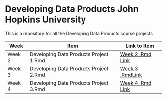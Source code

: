 # Developing Data Products John Hopkins University 

This is a repository for all the Developing Data Products course projects

Week | Item | Link to Item
--- | --- | ---
Week 2 |  Developing Data Products Project 1.Rmd |  [Week 2 .Rmd Link](https://github.com/RiajuuAlbert/DevelopingDataProducts/blob/master/Developing%20Data%20Products%20Project%201.Rmd "Developing Data Products Project 1.Rmd")
Week 3 |  Developing Data Products Project 2.Rmd |  [Week 3 .RmdLink](https://github.com/RiajuuAlbert/ProgrammingCleaningData/blob/master/tidyData.txt "Developing Data Products Project 2.Rmd")
Week 4 | Developing Data Products Project 3.Rmd |  [Week 4 .Rmd Link](https://github.com/RiajuuAlbert/ProgrammingCleaningData "Developing Data Products Project 2.Rmd")

